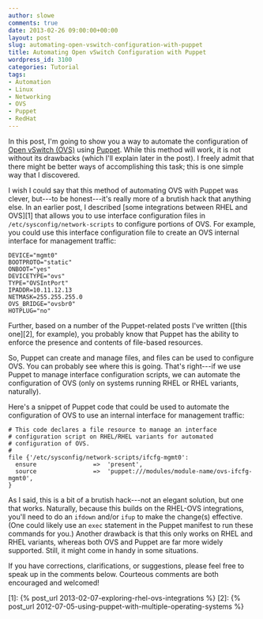 ```yaml
---
author: slowe
comments: true
date: 2013-02-26 09:00:00+00:00
layout: post
slug: automating-open-vswitch-configuration-with-puppet
title: Automating Open vSwitch Configuration with Puppet
wordpress_id: 3100
categories: Tutorial
tags:
- Automation
- Linux
- Networking
- OVS
- Puppet
- RedHat
---
```


In this post, I'm going to show you a way to automate the configuration of [Open vSwitch (OVS)](http://openvswitch.org) using [Puppet](http://www.puppetlabs.com). While this method will work, it is not without its drawbacks (which I'll explain later in the post). I freely admit that there might be better ways of accomplishing this task; this is one simple way that I discovered.

I wish I could say that this method of automating OVS with Puppet was clever, but---to be honest---it's really more of a brutish hack that anything else. In an earlier post, I described [some integrations between RHEL and OVS][1] that allows you to use interface configuration files in `/etc/sysconfig/network-scripts` to configure portions of OVS. For example, you could use this interface configuration file to create an OVS internal interface for management traffic:

``` text
DEVICE="mgmt0"
BOOTPROTO="static"
ONBOOT="yes"
DEVICETYPE="ovs"
TYPE="OVSIntPort"
IPADDR=10.11.12.13
NETMASK=255.255.255.0
OVS_BRIDGE="ovsbr0"
HOTPLUG="no"
```

Further, based on a number of the Puppet-related posts I've written ([this one][2], for example), you probably know that Puppet has the ability to enforce the presence and contents of file-based resources.

So, Puppet can create and manage files, and files can be used to configure OVS. You can probably see where this is going. That's right---if we use Puppet to manage interface configuration scripts, we can automate the configuration of OVS (only on systems running RHEL or RHEL variants, naturally).

Here's a snippet of Puppet code that could be used to automate the configuration of OVS to use an internal interface for management traffic:

``` puppet
# This code declares a file resource to manage an interface
# configuration script on RHEL/RHEL variants for automated
# configuration of OVS.
#
file {'/etc/sysconfig/network-scripts/ifcfg-mgmt0':
  ensure                =>  'present',
  source                =>  'puppet:///modules/module-name/ovs-ifcfg-mgmt0',
}
```

As I said, this is a bit of a brutish hack---not an elegant solution, but one that works. Naturally, because this builds on the RHEL-OVS integrations, you'll need to do an `ifdown` and/or `ifup` to make the change(s) effective. (One could likely use an `exec` statement in the Puppet manifest to run these commands for you.) Another drawback is that this only works on RHEL and RHEL variants, whereas both OVS and Puppet are far more widely supported. Still, it might come in handy in some situations.

If you have corrections, clarifications, or suggestions, please feel free to speak up in the comments below. Courteous comments are both encouraged and welcomed!


[1]: {% post_url 2013-02-07-exploring-rhel-ovs-integrations %}
[2]: {% post_url 2012-07-05-using-puppet-with-multiple-operating-systems %}
